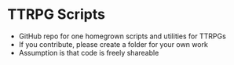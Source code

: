 # TTRPG Scripts
- GitHub repo for one homegrown scripts and utilities for TTRPGs
- If you contribute, please create a folder for your own work
- Assumption is that code is freely shareable